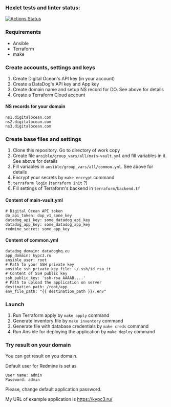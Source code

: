 ### Hexlet tests and linter status:
[![Actions Status](https://github.com/itelmenko/devops-for-programmers-project-77/workflows/hexlet-check/badge.svg)](https://github.com/itelmenko/devops-for-programmers-project-77/actions)



### Requirements

- Ansible
- Terraform
- make



### Create accounts, settings and keys

1. Create Digital Ocean's  API key (in your account)
2. Create a DataDog's API key and App key
3. Create domain name and setup NS record for DO.  See above for details
4. Create a Terraform Cloud account




#### NS records for your domain

```
ns1.digitalocean.com
ns2.digitalocean.com
ns3.digitalocean.com
```



### Create base files and settings

1. Clone this repository. Go to directory of  work copy
2. Create file `ansible/group_vars/all/main-vault.yml` and fill variables  in it. See above for details
3. Fill variables  in `ansible/group_vars/all/common.yml`. See above for details
4. Encrypt your secrets by `make encrypt` command
5. `terraform login` (`terraform init` ?)
6. Fill settings of Terraform's backend in `terraform/backend.tf`



#### Content of main-vault.yml

```
# Digital Ocean API token
do_api_token: dop_v1_sone_key
datadog_api_key: some_datadog_api_key
datadog_app_key: some_datadog_app_key
redmine_secret: some_app_key
```



#### Content of common.yml

```
datadog_domain: datadoghq.eu
app_domain: kypc3.ru
ansible_user: root
# Path to your SSH private key
ansible_ssh_private_key_file: ~/.ssh/id_rsa_it
# Content of SSH public key
ssh_public_key: 'ssh-rsa AAAAB....'
# Path to upload the application on server
destination_path: /root/app
env_file_path: "{{ destination_path }}/.env"
```



### Launch

1. Run Terraform apply by `make apply` command
2. Generate inventory file by `make inventory` command
3. Generate file with database credentials by `make creds` command
4. Run Ansible for deploying the application by `make deploy` command



### Try result on your domain

You can get result on you domain. 

Default user for Redmine is set as

```
User name: admin
Password: admin
```

Please, change default application password.



My URL of example application is https://kypc3.ru/

